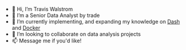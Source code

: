 - 👋 Hi, I’m Travis Walstrom
- 👀 I’m a Senior Data Analyst by trade
- 🌱 I’m currently implementing, and expanding my knowledge on <a href="https://github.com/plotly/dash" title="">Dash</a> and <a href="https://github.com/docker" title="">Docker</a>
- 💞️ I’m looking to collaborate on data analysis projects
- 📫 Message me if you'd like!

<!---
TWalstrom/TWalstrom is a ✨ special ✨ repository because its `README.md` (this file) appears on your GitHub profile.
You can click the Preview link to take a look at your changes.
--->
